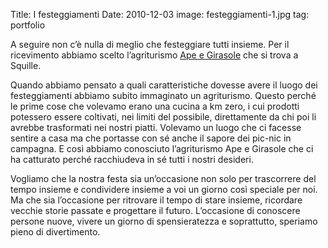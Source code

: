 Title: I festeggiamenti
Date: 2010-12-03
image: festeggiamenti-1.jpg
tag: portfolio

A seguire non c’è nulla di meglio che festeggiare tutti insieme. Per il
ricevimento abbiamo scelto l’agriturismo <a
href="http://www.apegirasole.it/">Ape e Girasole</a> che si trova a Squille.

Quando abbiamo pensato a quali caratteristiche dovesse avere il luogo
dei festeggiamenti abbiamo subito immaginato un agriturismo. Questo
perché le prime cose che volevamo erano una cucina a km zero, i cui
prodotti potessero essere coltivati, nei limiti del possibile,
direttamente da chi poi li avrebbe trasformati nei nostri
piatti. Volevamo un luogo che ci facesse sentire a casa ma che
portasse con sé anche il sapore dei pic-nic in campagna. E così
abbiamo conosciuto l’agriturismo Ape e Girasole che ci ha catturato
perché racchiudeva in sé tutti i nostri desideri.

Vogliamo che la nostra festa sia un’occasione non solo per trascorrere
del tempo insieme e condividere insieme a voi un giorno così speciale
per noi. Ma che sia l’occasione per ritrovare il tempo di stare
insieme, ricordare vecchie storie passate e progettare il
futuro. L’occasione di conoscere persone nuove, vivere un giorno di
spensieratezza e soprattutto, speriamo pieno di divertimento.

